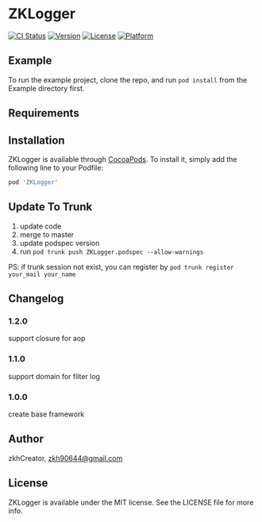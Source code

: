 # ZKLogger

[![CI Status](https://img.shields.io/travis/zkhCreator/ZKLogger.svg?style=flat)](https://travis-ci.org/zkhCreator/ZKLogger)
[![Version](https://img.shields.io/cocoapods/v/ZKLogger.svg?style=flat)](https://cocoapods.org/pods/ZKLogger)
[![License](https://img.shields.io/cocoapods/l/ZKLogger.svg?style=flat)](https://cocoapods.org/pods/ZKLogger)
[![Platform](https://img.shields.io/cocoapods/p/ZKLogger.svg?style=flat)](https://cocoapods.org/pods/ZKLogger)

## Example

To run the example project, clone the repo, and run `pod install` from the Example directory first.

## Requirements

## Installation

ZKLogger is available through [CocoaPods](https://cocoapods.org). To install
it, simply add the following line to your Podfile:

```ruby
pod 'ZKLogger'
```

## Update To Trunk

1. update code
2. merge to master
3. update podspec version
4. run `pod trunk push ZKLogger.podspec --allow-warnings`

PS: if trunk session not exist, you can register by `pod trunk register your_mail your_name`

## Changelog

### 1.2.0

support closure for aop

### 1.1.0

support domain for filter log

### 1.0.0

create base framework

## Author

zkhCreator, zkh90644@gmail.com

## License

ZKLogger is available under the MIT license. See the LICENSE file for more info.
